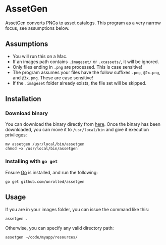 # AssetGen

AssetGen converts PNGs to asset catalogs. This program as a very narrow focus, see assumptions below.

## Assumptions

- You will run this on a Mac.
- If an images path contains `.imageset/` or `.xcassets/`, it will be ignored.
- Only files ending in `.png` are processed. This is case sensitive!
- The program assumes your files have the follow suffixes `.png`, `@2x.png`, and `@3x.png`. These are case sensitive!
- If the `.imageset` folder already exists, the file set will be skipped.

## Installation

### Download binary

You can download the binary directly from [here](https://github.com/unrolled/assetgen/releases/download/v1.0.0/assetgen). Once the binary has been downloaded, you can move it to `/usr/local/bin` and give it execution privileges:

    mv assetgen /usr/local/bin/assetgen
    chmod +x /usr/local/bin/assetgen

### Installing with `go get`

Ensure [Go](https://golang.org/dl/) is installed, and run the following:

    go get github.com/unrolled/assetgen

## Usage

If you are in your images folder, you can issue the command like this:

    assetgen .

Otherwise, you can specify any valid directory path:

    assetgen ~/code/myapp/resources/
